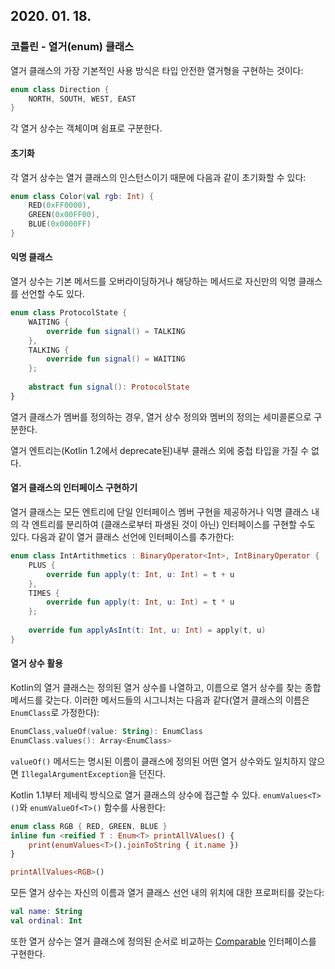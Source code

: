 ## 2020. 01. 18.

### 코틀린 - 열거(enum) 클래스

열거 클래스의 가장 기본적인 사용 방식은 타입 안전한 열거형을 구현하는 것이다:

```kotlin
enum class Direction {
    NORTH, SOUTH, WEST, EAST
}
```

각 열거 상수는 객체이며 쉼표로 구분한다.

#### 초기화

각 열거 상수는 열거 클래스의 인스턴스이기 때문에 다음과 같이 초기화할 수 있다:

```kotlin
enum class Color(val rgb: Int) {
    RED(0xFF0000),
    GREEN(0x00FF00),
    BLUE(0x0000FF)
}
```

#### 익명 클래스

열거 상수는 기본 메서드를 오버라이딩하거나 해당하는 메서드로 자신만의 익명 클래스를 선언할 수도 있다.

```kotlin
enum class ProtocolState {
    WAITING {
        override fun signal() = TALKING
    },
    TALKING {
        override fun signal() = WAITING
    };
    
    abstract fun signal(): ProtocolState
}
```

열거 클래스가 멤버를 정의하는 경우, 열거 상수 정의와 멤버의 정의는 세미콜론으로 구분한다.

열거 엔트리는(Kotlin 1.2에서 deprecate된)내부 클래스 외에 중첩 타입을 가질 수 없다.

#### 열거 클래스의 인터페이스 구현하기

열거 클래스는 모든 엔트리에 단일 인터페이스 멤버 구현을 제공하거나 익명 클래스 내의 각 엔트리를 분리하여 (클래스로부터 파생된 것이 아닌) 인터페이스를 구현할 수도 있다. 다음과 같이 열거 클래스 선언에 인터페이스를 추가한다:

```kotlin
enum class IntArtithmetics : BinaryOperator<Int>, IntBinaryOperator {
    PLUS {
        override fun apply(t: Int, u: Int) = t + u
    },
    TIMES {
        override fun apply(t: Int, u: Int) = t * u
    };
   
    override fun applyAsInt(t: Int, u: Int) = apply(t, u)
}
```

#### 열거 상수 활용

Kotlin의 열거 클래스는 정의된 열거 상수를 나열하고, 이름으로 열거 상수를 찾는 종합 메서드를 갖는다. 이러한 메서드들의 시그니처는 다음과 같다(열거 클래스의 이름은 `EnumClass`로 가정한다):

```kotlin
EnumClass,valueOf(value: String): EnumClass
EnumClass.values(): Array<EnumClass>
```

`valueOf()` 메서드는 명시된 이름이 클래스에 정의된 어떤 열거 상수와도 일치하지 않으면 `IllegalArgumentException`을 던진다.

Kotlin 1.1부터 제네릭 방식으로 열거 클래스의 상수에 접근할 수 있다. `enumValues<T>()`와 `enumValueOf<T>()` 함수를 사용한다:

```kotlin
enum class RGB { RED, GREEN, BLUE }
inline fun <reified T : Enum<T> printAllVAlues() {
    print(enumValues<T>().joinToString { it.name })
}

printAllValues<RGB>()
```

모든 열거 상수는 자신의 이름과 열거 클래스 선언 내의 위치에 대한 프로퍼티를 갖는다:

```kotlin
val name: String
val ordinal: Int
```

또한 열거 상수는 열거 클래스에 정의된 순서로 비교하는 [Comparable][kt-comparable] 인터페이스를 구현한다.

[kt-comparable]: https://kotlinlang.org/api/latest/jvm/stdlib/kotlin/-comparable/index.html